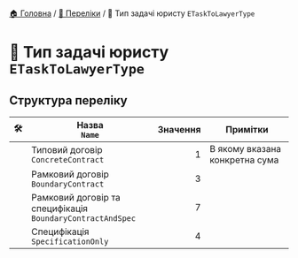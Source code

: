 ﻿[🏠 Головна](../README.MD) / [🎲 Переліки](./README.MD) / 🎲 Тип задачі юристу `ETaskToLawyerType`

# 🎲 Тип задачі юристу `ETaskToLawyerType`

## Структура переліку

|🛠️| Назва </br> `Name` | Значення | Примітки |
|---|---|---:|---|
|| Типовий договір </br> `ConcreteContract` | 1 | В якому вказана конкретна сума |
|| Рамковий договір </br> `BoundaryContract` |3 ||
|| Рамковий договір та специфікація </br> `BoundaryContractAndSpec` | 7 ||
|| Специфікація </br> `SpecificationOnly` | 4 ||